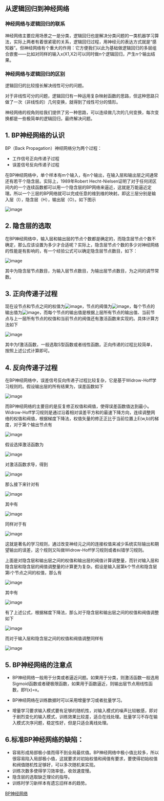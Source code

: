 ## 从逻辑回归到神经网络
### 神经网络与逻辑回归的联系
神经网络主要应用场景之一是分类，逻辑回归也是解决分类问题的一类机器学习算法，实际上两者有着很紧密的关系，逻辑回归过程，用神经元的表达方式就是“感知器”。但神经网络有个重大的作用：它方便我们以此为基础做逻辑回归的多层组合嵌套——比如对同样的输入x(X1,X2)可以同时做n个逻辑回归，产生n个输出结果。
### 神经网络与逻辑回归的区别
逻辑回归的比较擅长解决线性可分的问题。

对于非线性可分的问题，逻辑回归有一种运用复杂映射函数的思路，但这种思路只做了一次（非线性的）几何变换，就得到了线性可分的情形。

神经网络的视角则给我们提供了另一种思路，可以连续做几次的几何变换，每次变换都是一些极简单的逻辑回归，最终解决问题。


## 1. BP神经网络的认识
 BP（Back Propagation）神经网络分为两个过程：
- 工作信号正向传递子过程
- 误差信号反向传递子过程
 
   
在BP神经网络中，单个样本有m个输入，有n个输出，在输入层和输出层之间通常还有若干个隐含层。实际上，1989年Robert Hecht-Nielsen证明了对于任何闭区间内的一个连续函数都可以用一个隐含层的BP网络来逼近，这就是万能逼近定理。所以一个三层的BP网络就可以完成任意的维到维的映射。即这三层分别是输入层（I），隐含层（H），输出层（O）。如下图示

![image](http://images.cnitblog.com/blog/571227/201411/231429324377605.png)
 
## 2. 隐含层的选取
在BP神经网络中，输入层和输出层的节点个数都是确定的，而隐含层节点个数不确定，那么应该设置为多少才合适呢？实际上，隐含层节点个数的多少对神经网络的性能是有影响的，有一个经验公式可以确定隐含层节点数目，如下：

![image](http://images.cnitblog.com/blog/571227/201412/191145471412994.png)

其中为隐含层节点数目，为输入层节点数目，为输出层节点数目，为之间的调节常数。
## 3. 正向传递子过程
现在设节点和节点之间的权值为![image](http://images.cnitblog.com/blog/571227/201412/191153014238502.png)，节点的阀值为![image](http://images.cnitblog.com/blog/571227/201412/191154200946304.png)，每个节点的输出值为![image](http://images.cnitblog.com/blog/571227/201412/191156149544061.png)，而每个节点的输出值是根据上层所有节点的输出值、当前节点与上一层所有节点的权值和当前节点的阀值还有激活函数来实现的。具体计算方法如下

![image](http://images.cnitblog.com/blog/571227/201412/191423407359095.png)

其中为f激活函数，一般选取S型函数或者线性函数。正向传递的过程比较简单，按照上述公式计算即可。
## 4. 反向传递子过程
在BP神经网络中，误差信号反向传递子过程比较复杂，它是基于Widrow-Hoff学习规则的。假设输出层的所有结果为，误差函数如下

![image](http://images.cnitblog.com/blog/571227/201412/191701487517139.png)

而BP神经网络的主要目的是反复修正权值和阀值，使得误差函数值达到最小。Widrow-Hoff学习规则是通过沿着相对误差平方和的最速下降方向，连续调整网络的权值和阀值，根据梯度下降法，权值矢量的修正正比于当前位置上E(w,b)的梯度，对于第个输出节点有

![image](http://images.cnitblog.com/blog/571227/201412/191451343134484.png) 

假设选择激活函数为

![image](http://images.cnitblog.com/blog/571227/201412/191459283446336.png)

对激活函数求导，得到

![image](http://images.cnitblog.com/blog/571227/201412/191556189854573.png) 

那么接下来针对有

![image](http://images.cnitblog.com/blog/571227/201412/191702462048025.png)

其中有

![image](http://images.cnitblog.com/blog/571227/201412/191600406735354.png)

同样对于有

![image](http://images.cnitblog.com/blog/571227/201412/191643504382508.png)

这就是著名的学习规则，通过改变神经元之间的连接权值来减少系统实际输出和期望输出的误差，这个规则又叫做Widrow-Hoff学习规则或者纠错学习规则。

上面是对隐含层和输出层之间的权值和输出层的阀值计算调整量，而针对输入层和隐含层和隐含层的阀值调整量的计算更为复杂。假设是输入层第k个节点和隐含层第i个节点之间的权值，那么有

![image](http://images.cnitblog.com/blog/571227/201412/191729030012012.png)

其中有

![image](http://images.cnitblog.com/blog/571227/201412/191730391573353.png) 

有了上述公式，根据梯度下降法，那么对于隐含层和输出层之间的权值和阀值调整如下

![image](http://images.cnitblog.com/blog/571227/201412/191830324545227.png)

而对于输入层和隐含层之间的权值和阀值调整同样有

![image](http://images.cnitblog.com/blog/571227/201412/191834597664525.png) 

## 5. BP神经网络的注意点
- BP神经网络一般用于分类或者逼近问题。如果用于分类，则激活函数一般选用Sigmoid函数或者硬极限函数，如果用于函数逼近，则输出层节点用线性函数，即f(x)=x。

- BP神经网络在训练数据时可以采用增量学习或者批量学习。

- 增量学习要求输入模式要有足够的随机性，对输入模式的噪声比较敏感，即对于剧烈变化的输入模式，训练效果比较差，适合在线处理。批量学习不存在输入模式次序问题，稳定性好，但是只适合离线处理。
## 6.标准BP神经网络的缺陷：
- 容易形成局部极小值而得不到全局最优值。BP神经网络中极小值比较多，所以很容易陷入局部极小值，这就要求对初始权值和阀值有要求，要使得初始权值和阀值随机性足够好，可以多次随机来实现。
- 训练次数多使得学习效率低，收敛速度慢。
- 隐含层的选取缺乏理论的指导。
- 训练时学习新样本有遗忘旧样本的趋势。


[BP神经网络](http://blog.csdn.net/acdreamers/article/details/44657439)